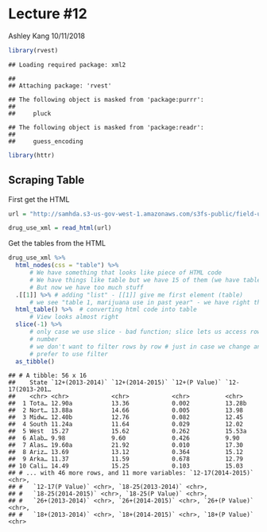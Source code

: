 Lecture \#12
================
Ashley Kang
10/11/2018

``` r
library(rvest)
```

    ## Loading required package: xml2

    ## 
    ## Attaching package: 'rvest'

    ## The following object is masked from 'package:purrr':
    ## 
    ##     pluck

    ## The following object is masked from 'package:readr':
    ## 
    ##     guess_encoding

``` r
library(httr)
```

Scraping Table
--------------

First get the HTML

``` r
url = "http://samhda.s3-us-gov-west-1.amazonaws.com/s3fs-public/field-uploads/2k15StateFiles/NSDUHsaeShortTermCHG2015.htm"

drug_use_xml = read_html(url)
```

Get the tables from the HTML

``` r
drug_use_xml %>%
  html_nodes(css = "table") %>% 
      # We have something that looks like piece of HTML code
      # We have things like table but we have 15 of them (we have tables 1 - 15)
      # But now we have too much stuff
  .[[1]] %>% # adding "list" - [[1]] give me first element (table)
      # we see "table 1, marijuana use in past year" - we have right thing
  html_table() %>%  # converting html code into table
      # View looks almost right
  slice(-1) %>% 
      # only case we use slice - bad function; slice lets us access rows of dataset by   
      # number
      # we don't want to filter rows by row # just in case we change and add data later
      # prefer to use filter
  as_tibble()
```

    ## # A tibble: 56 x 16
    ##    State `12+(2013-2014)` `12+(2014-2015)` `12+(P Value)` `12-17(2013-201…
    ##    <chr> <chr>            <chr>            <chr>          <chr>           
    ##  1 Tota… 12.90a           13.36            0.002          13.28b          
    ##  2 Nort… 13.88a           14.66            0.005          13.98           
    ##  3 Midw… 12.40b           12.76            0.082          12.45           
    ##  4 South 11.24a           11.64            0.029          12.02           
    ##  5 West  15.27            15.62            0.262          15.53a          
    ##  6 Alab… 9.98             9.60             0.426          9.90            
    ##  7 Alas… 19.60a           21.92            0.010          17.30           
    ##  8 Ariz… 13.69            13.12            0.364          15.12           
    ##  9 Arka… 11.37            11.59            0.678          12.79           
    ## 10 Cali… 14.49            15.25            0.103          15.03           
    ## # ... with 46 more rows, and 11 more variables: `12-17(2014-2015)` <chr>,
    ## #   `12-17(P Value)` <chr>, `18-25(2013-2014)` <chr>,
    ## #   `18-25(2014-2015)` <chr>, `18-25(P Value)` <chr>,
    ## #   `26+(2013-2014)` <chr>, `26+(2014-2015)` <chr>, `26+(P Value)` <chr>,
    ## #   `18+(2013-2014)` <chr>, `18+(2014-2015)` <chr>, `18+(P Value)` <chr>
